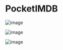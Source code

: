 # PocketIMDB

![image](https://user-images.githubusercontent.com/70577165/144594489-5b04f477-0845-49f4-bf62-ff53557c9175.png)

![image](https://user-images.githubusercontent.com/70577165/144594147-81134723-ad53-4746-aa7d-995cdb179d4f.png)

![image](https://user-images.githubusercontent.com/70577165/144594264-ade2ec00-97a3-45c1-8b2e-f5a31b3d420d.png)

